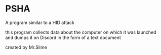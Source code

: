 # PSHA
 А program similar to a HID attack

 this program collects data about the computer on which it was launched and dumps it on Discord in the form of a text document

 created by Mr.Slime
